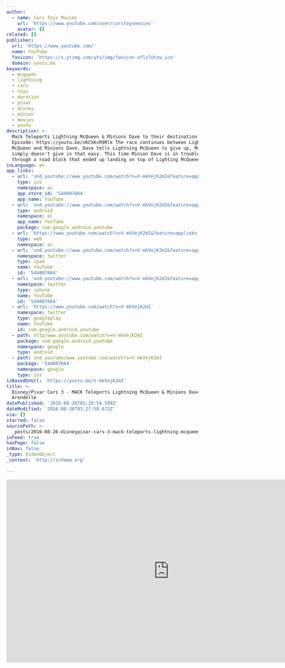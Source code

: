 ```yaml
---
author:
  - name: Cars Toys Movies
    url: 'https://www.youtube.com/user/carstoysmovies'
    avatar: {}
related: []
publisher:
  url: 'https://www.youtube.com/'
  name: YouTube
  favicon: 'https://s.ytimg.com/yts/img/favicon-vflz7uhzw.ico'
  domain: youtu.be
keywords:
  - mcqueen
  - lightning
  - cars
  - toys
  - duration
  - pixar
  - disney
  - minion
  - movies
  - youtu
description: >-
  Mack Teleports Lightning McQueen & Minions Dave to their destination. Previous
  Episode: https://youtu.be/nKCkKvR9Rlk The race continues between Lightning
  McQueen and Minions Dave. Dave tells Lightning McQueen to give up, McQueen
  simply doesn't give in that easy. This time Minion Dave is in trouble he goes
  through a road block that ended up landing on top of Lighting McQueen.
inLanguage: en
app_links:
  - url: 'vnd.youtube://www.youtube.com/watch?v=V-mkVejK2mI&feature=applinks'
    type: ios
    namespace: ai
    app_store_id: '544007664'
    app_name: YouTube
  - url: 'vnd.youtube://www.youtube.com/watch?v=V-mkVejK2mI&feature=applinks'
    type: android
    namespace: ai
    app_name: YouTube
    package: com.google.android.youtube
  - url: 'https://www.youtube.com/watch?v=V-mkVejK2mI&feature=applinks'
    type: web
    namespace: ai
  - url: 'vnd.youtube://www.youtube.com/watch?v=V-mkVejK2mI&feature=applinks'
    namespace: twitter
    type: ipad
    name: YouTube
    id: '544007664'
  - url: 'vnd.youtube://www.youtube.com/watch?v=V-mkVejK2mI&feature=applinks'
    namespace: twitter
    type: iphone
    name: YouTube
    id: '544007664'
  - url: 'https://www.youtube.com/watch?v=V-mkVejK2mI'
    namespace: twitter
    type: googleplay
    name: YouTube
    id: com.google.android.youtube
  - path: http/www.youtube.com/watch?v=V-mkVejK2mI
    package: com.google.android.youtube
    namespace: google
    type: android
  - path: vnd.youtube/www.youtube.com/watch?v=V-mkVejK2mI
    package: '544007664'
    namespace: google
    type: ios
isBasedOnUrl: 'https://youtu.be/V-mkVejK2mI'
title: >-
  Disney/Pixar Cars 3 - MACK Teleports Lightning McQueen & Minions Dave to
  Arendelle
datePublished: '2016-08-26T03:28:54.599Z'
dateModified: '2016-08-26T03:27:58.672Z'
via: {}
starred: false
sourcePath: >-
  _posts/2016-08-26-disneypixar-cars-3-mack-teleports-lightning-mcqueen-and-min.md
inFeed: true
hasPage: false
inNav: false
_type: VideoObject
_context: 'http://schema.org'

---
```

<iframe src="https://cdn.embedly.com/widgets/media.html?src=https%3A%2F%2Fwww.youtube.com%2Fembed%2FV-mkVejK2mI%3Ffeature%3Doembed&amp;url=http%3A%2F%2Fwww.youtube.com%2Fwatch%3Fv%3DV-mkVejK2mI&amp;image=https%3A%2F%2Fi.ytimg.com%2Fvi%2FV-mkVejK2mI%2Fhqdefault.jpg&amp;key=b7d04c9b404c499eba89ee7072e1c4f7&amp;type=text%2Fhtml&amp;schema=youtube" width="854" height="480" scrolling="no" frameborder="0" allowfullscreen="" style=""></iframe>